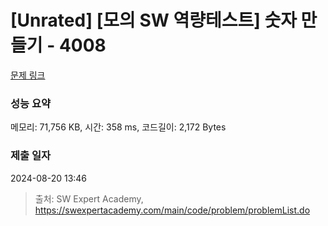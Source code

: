 # [Unrated] [모의 SW 역량테스트] 숫자 만들기 - 4008 

[문제 링크](https://swexpertacademy.com/main/code/problem/problemDetail.do?contestProbId=AWIeRZV6kBUDFAVH) 

### 성능 요약

메모리: 71,756 KB, 시간: 358 ms, 코드길이: 2,172 Bytes

### 제출 일자

2024-08-20 13:46



> 출처: SW Expert Academy, https://swexpertacademy.com/main/code/problem/problemList.do